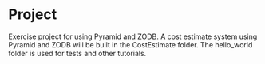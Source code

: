 Project
=======

Exercise project for using Pyramid and ZODB.
A cost estimate system using Pyramid and ZODB will be built in the CostEstimate folder. 
The hello_world folder is used for tests and other tutorials.
